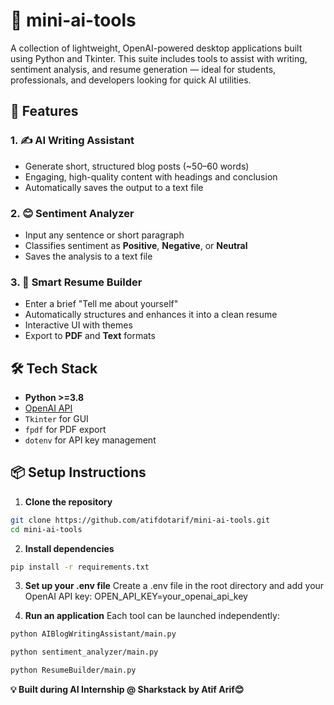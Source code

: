 # 🧠 mini-ai-tools

A collection of lightweight, OpenAI-powered desktop applications built using Python and Tkinter. This suite includes tools to assist with writing, sentiment analysis, and resume generation — ideal for students, professionals, and developers looking for quick AI utilities.

## 🚀 Features

### 1. ✍️ AI Writing Assistant
- Generate short, structured blog posts (~50–60 words)
- Engaging, high-quality content with headings and conclusion
- Automatically saves the output to a text file

### 2. 😊 Sentiment Analyzer
- Input any sentence or short paragraph
- Classifies sentiment as **Positive**, **Negative**, or **Neutral**
- Saves the analysis to a text file

### 3. 📄 Smart Resume Builder
- Enter a brief "Tell me about yourself"
- Automatically structures and enhances it into a clean resume
- Interactive UI with themes
- Export to **PDF** and **Text** formats

## 🛠️ Tech Stack

- **Python >=3.8**
- [OpenAI API](https://platform.openai.com/)
- `Tkinter` for GUI
- `fpdf` for PDF export
- `dotenv` for API key management

## 📦 Setup Instructions

1. **Clone the repository**

```bash
git clone https://github.com/atifdotarif/mini-ai-tools.git
cd mini-ai-tools
```
2. **Install dependencies**
```bash
pip install -r requirements.txt
```
3. **Set up your .env file**
Create a .env file in the root directory and add your OpenAI API key:
OPEN_API_KEY=your_openai_api_key

4. **Run an application**
Each tool can be launched independently:
```bash
python AIBlogWritingAssistant/main.py
```
```bash
python sentiment_analyzer/main.py
```
```bash
python ResumeBuilder/main.py
```


**💡 Built during AI Internship @ Sharkstack**
**by Atif Arif😊**
